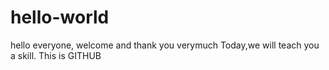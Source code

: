 # hello-world
hello everyone, welcome and thank you verymuch
Today,we will teach you a skill.
This is GITHUB

 

